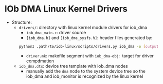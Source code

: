 # IOb DMA Linux Kernel Drivers
- Structure:
    - `drivers/`: directory with linux kernel module drivers for iob_dma
        - `iob_dma_main.c`: driver source
        - `[iob_dma.h]` and `[iob_dma_sysfs.h]`: header files generated by:
        ```bash
        python3 .path/to/iob-linux/scripts/drivers.py iob_dma -o [output_dir]
        ```
        - `driver.mk`: makefile segment with `iob_dma-obj:` target for driver
          compdmation
    - `iob_dma.dts`: device tree template with iob_dma nodes
        - manually add the `dma` node to the system device tree so the iob_dma
          and iob_monitor is recognized by the linux kernel
